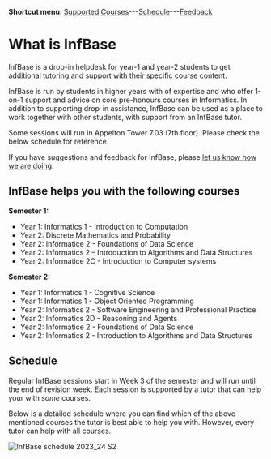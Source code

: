 **Shortcut menu**: [Supported Courses](#supported-courses)---[Schedule](#schedule)---[Feedback](feedback.html)

# What is InfBase

InfBase is a drop-in helpdesk for year-1 and year-2 students to get additional tutoring and support with their specific course content.

InfBase is run by students in higher years with of expertise and who offer 1-on-1 support and advice on core pre-honours courses in Informatics. In addition to supporting drop-in assistance, InfBase can be used as a place to work together with other students, with support from an InfBase tutor.

Some sessions will run in Appelton Tower 7.03 (7th floor). Please check the below schedule for reference. 

If you have suggestions and feedback for InfBase, please [let us know how we are doing](feedback.html).

## InfBase helps you with the following courses 

__Semester 1:__
* Year 1: Informatics 1 - Introduction to Computation
* Year 2: Discrete Mathematics and Probability
* Year 2: Informatice 2 - Foundations of Data Science
* Year 2: Informatics 2 – Introduction to Algorithms and Data Structures
* Year 2: Informatice 2C - Introduction to Computer systems

__Semester 2:__
* Year 1: Informatics 1 - Cognitive Science
* Year 1: Informatics 1 - Object Oriented Programming
* Year 2: Informatics 2 - Software Engineering and Professional Practice
* Year 2: Informatics 2D - Reasoning and Agents
* Year 2: Informatice 2 - Foundations of Data Science
* Year 2: Informatics 2 - Introduction to Algorithms and Data Structures

## Schedule

Regular InfBase sessions start in Week 3 of the semester and will run until the end of revision week. Each session is supported by a tutor that can help your with *some* courses.

Below is a detailed schedule where you can find which of the above mentioned courses the tutor is best able to help you with. However, every tutor can help with all courses. 

![InfBase schedule 2023_24 S2](https://github.com/infbase-learningsupport/infbase-learningsupport.github.io/assets/1230497/3483d9a0-e4ab-4b52-8eb6-99fed13b7857)
